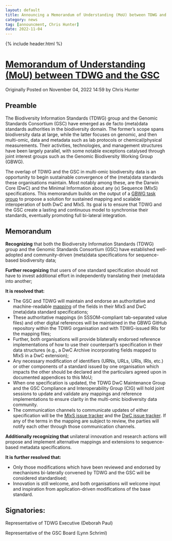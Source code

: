 ```yaml
---
layout: default
title: Announcing a Memorandum of Understanding (MoU) between TDWG and the GSC
category: news
tag: [announcment, Chris Hunter]
date: 2022-11-04
---
```

{% include header.html %}

# [Memorandum of Understanding (MoU) between TDWG and the GSC](https://github.com/tdwg/gbwg/blob/main/dwc-mixs/MoU/MemorandumOfUnderstanding_TDWG-GSC.md)

Originally Posted on November 04, 2022 14:59 by Chris Hunter

## Preamble
The Biodiversity Information Standards (TDWG) group and the Genomic Standards Consortium (GSC) have emerged as de facto (meta)data standards authorities in the biodiversity domain. The former’s scope spans biodiversity data at large, while the latter focuses on genomic, and then multi-omic, data and metadata such as lab protocols or chemical/physical measurements. Their activities, technologies, and management structures have been largely parallel, with some notable exceptions catalysed through joint interest groups such as the Genomic Biodiversity Working Group (GBWG).

The overlap of TDWG and the GSC in multi-omic biodiversity data is an opportunity to begin sustainable convergence of the (meta)data standards these organisations maintain. Most notably among these, are the Darwin Core (DwC) and the Minimal Information about any (x) Sequence (MIxS) specifications. This memorandum builds on the output of a [GBWG task group](https://www.tdwg.org/community/gbwg/MIxS/) to propose a solution for sustained mapping and scalable interoperation of both DwC and MIxS. Its goal is to ensure that TDWG and the GSC create a lasting and continuous model to synchronise their standards, eventually promoting full bi-lateral integration.

## Memorandum

**Recognizing** that both the Biodiversity Information Standards (TDWG) group and the Genomic Standards Consortium (GSC) have established well-adopted and community-driven (meta)data specifications for sequence-based biodiversity data;

**Further recognizing** that users of one standard specification should not have to invest additional effort in independently translating their (meta)data into another;

**It is resolved that:**
- The GSC and TDWG will maintain and endorse an authoritative and machine-readable [mapping](https://github.com/tdwg/gbwg/tree/v2.0.0/dwc-mixs/mapping) of the fields in their MIxS and DwC (meta)data standard specifications;
- These authoritative mappings (in SSSOM-compliant tab-separated value files) and other digital references will be maintained in the GBWG GitHub repository within the TDWG organisation and with TDWG-issued IRIs for the mapping files;
- Further, both organisations will provide bilaterally endorsed reference implementations of how to use their counterpart’s specification in their data structures (e.g., a DwC Archive incorporating fields mapped to MIxS in a DwC extension);
- Any necessary modification of identifiers (URNs, URLs, URIs, IRIs, etc.) or other components of a standard issued by one organisation which impacts the other should be declared and the particulars agreed upon in documented appendices to this MoU;
- When one specification is updated, the TDWG DwC Maintenance Group and the GSC Compliance and Interoperability Group (CIG) will hold joint sessions to update and validate any mappings and reference implementations to ensure clarity in the multi-omic biodiversity data community.
- The communication channels to communicate updates of either specification will be the [MIxS issue tracker](https://github.com/GenomicsStandardsConsortium/mixs/issues) and the [DwC issue tracker](https://github.com/tdwg/dwc/issues). If any of the terms in the mapping are subject to review, the parties will notify each other through those communication channels.

**Additionally recognizing that** unilateral innovation and research actions will propose and implement alternative mappings and extensions to sequence-based metadata specifications.

**It is further resolved that:**
- Only those modifications which have been reviewed and endorsed by mechanisms bi-laterally convened by TDWG and the GSC will be considered standardised;
- Innovation is still welcome, and both organisations will welcome input and inspiration from application-driven modifications of the base standard.

## Signatories:

Representative of TDWG Executive (Deborah Paul) 

Representative of the GSC Board (Lynn Schriml)